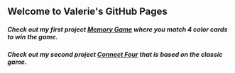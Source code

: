 ## Welcome to Valerie's GitHub Pages

##### Check out my first project [Memory Game](https://valerierosen.github.io/MemoryGame/) where you match 4 color cards to win the game. 

##### Check out my second project [Connect Four](https://valerierosen.github.io/Connect4/) that is based on the classic game. 
